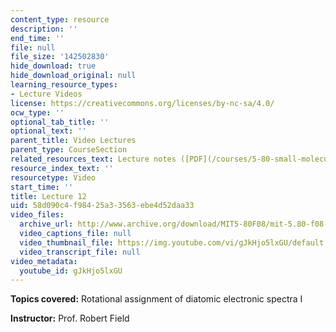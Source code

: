 ```yaml
---
content_type: resource
description: ''
end_time: ''
file: null
file_size: '142502830'
hide_download: true
hide_download_original: null
learning_resource_types:
- Lecture Videos
license: https://creativecommons.org/licenses/by-nc-sa/4.0/
ocw_type: ''
optional_tab_title: ''
optional_text: ''
parent_title: Video Lectures
parent_type: CourseSection
related_resources_text: Lecture notes ([PDF](/courses/5-80-small-molecule-spectroscopy-and-dynamics-fall-2008/resources/12_580ln_fa08))
resource_index_text: ''
resourcetype: Video
start_time: ''
title: Lecture 12
uid: 58d090c4-f984-25a3-3563-ebe4d52daa33
video_files:
  archive_url: http://www.archive.org/download/MIT5-80F08/mit-5.80-f08-lec12_300k.mp4
  video_captions_file: null
  video_thumbnail_file: https://img.youtube.com/vi/gJkHjo5lxGU/default.jpg
  video_transcript_file: null
video_metadata:
  youtube_id: gJkHjo5lxGU
---
```


**Topics covered:** Rotational assignment of diatomic electronic spectra I

**Instructor:** Prof. Robert Field


